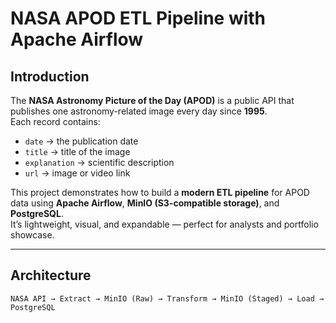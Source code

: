 # NASA APOD ETL Pipeline with Apache Airflow

## Introduction
The **NASA Astronomy Picture of the Day (APOD)** is a public API that publishes one astronomy-related image every day since **1995**.  
Each record contains:
- `date` → the publication date  
- `title` → title of the image  
- `explanation` → scientific description  
- `url` → image or video link  

This project demonstrates how to build a **modern ETL pipeline** for APOD data using **Apache Airflow**, **MinIO (S3-compatible storage)**, and **PostgreSQL**.  
It’s lightweight, visual, and expandable — perfect for analysts and portfolio showcase.  

---

## Architecture

```text
NASA API → Extract → MinIO (Raw) → Transform → MinIO (Staged) → Load → PostgreSQL
